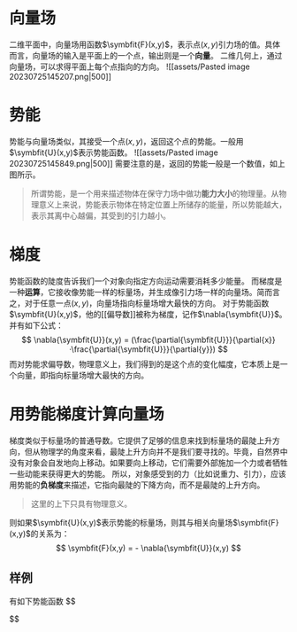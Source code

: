 # 向量场
二维平面中，向量场用函数$\symbfit{F}(x,y)$，表示点$(x,y)$引力场的值。具体而言，向量场的输入是平面上的一个点，输出则是一个**向量**。
二维几何上，通过向量场，可以求得平面上每个点指向的方向。
![[assets/Pasted image 20230725145207.png|500]]

# 势能
势能与向量场类似，其接受一个点$(x,y)$，返回这个点的势能。一般用$\symbfit{U}(x,y)$表示势能函数。
![[assets/Pasted image 20230725145849.png|500]]
需要注意的是，返回的势能一般是一个数值，如上图所示。
> 所谓势能，是一个用来描述物体在保守力场中做功**能力大小**的物理量。从物理意义上来说，势能表示物体在特定位置上所储存的能量，所以势能越大，表示其离中心越偏，其受到的引力越小。

# 梯度
势能函数的陡度告诉我们一个对象向指定方向运动需要消耗多少能量。
而梯度是一种**运算**，它接收像势能一样的标量场，并生成像引力场一样的向量场。简而言之，对于任意一点$(x,y)$，向量场指向标量场增大最快的方向。
对于势能函数$\symbfit{U}(x,y)$，他的[[偏导数]]被称为梯度，记作$\nabla{\symbfit{U}}$。并有如下公式：
$$
\nabla{\symbfit{U}}(x,y) = 
(\frac{\partial{\symbfit{U}}}{\partial{x}}·\frac{\partial{\symbfit{U}}}{\partial{y}})
$$
而对势能求偏导数，物理意义上，我们得到的是这个点的变化幅度，它本质上是一个向量，即指向标量场增大最快的方向。

# 用势能梯度计算向量场
梯度类似于标量场的普通导数。它提供了足够的信息来找到标量场的最陡上升方向，但从物理学的角度来看，最陡上升方向并不是我们要寻找的。毕竟，自然界中没有对象会自发地向上移动。如果要向上移动，它们需要外部施加一个力或者牺牲一些动能来获得更大的势能。
所以，对象感受到的力（比如说重力、引力），应该用势能的**负梯度**来描述，它指向最陡的下降方向，而不是最陡的上升方向。
> 这里的上下只具有物理意义。

则如果$\symbfit{U}(x,y)$表示势能的标量场，则其与相关向量场$\symbfit{F}(x,y)$的关系为：
$$
\symbfit{F}(x,y) = - \nabla{\symbfit{U}}(x,y)
$$
## 样例
有如下势能函数
$$

$$